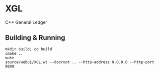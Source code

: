 # XGL
C++ General Ledger

## Building & Running
```
mkdir build; cd build
cmake ..
make
source/webui/XGL.wt --docroot .. --http-address 0.0.0.0 --http-port 9090
```

 